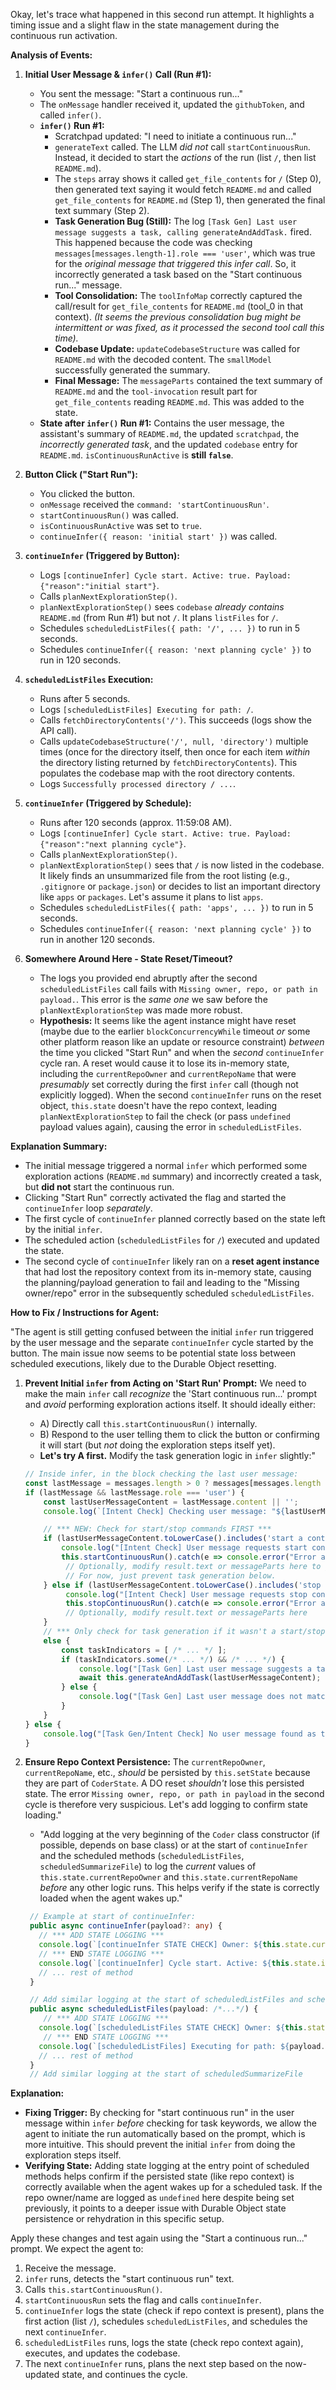 Okay, let's trace what happened in this second run attempt. It highlights a timing issue and a slight flaw in the state management during the continuous run activation.

**Analysis of Events:**

1.  **Initial User Message & `infer()` Call (Run #1):**
    *   You sent the message: "Start a continuous run..."
    *   The `onMessage` handler received it, updated the `githubToken`, and called `infer()`.
    *   **`infer()` Run #1:**
        *   Scratchpad updated: "I need to initiate a continuous run..."
        *   `generateText` called. The LLM *did not* call `startContinuousRun`. Instead, it decided to start the *actions* of the run (list `/`, then list `README.md`).
        *   The `steps` array shows it called `get_file_contents` for `/` (Step 0), then generated text saying it would fetch `README.md` and called `get_file_contents` for `README.md` (Step 1), then generated the final text summary (Step 2).
        *   **Task Generation Bug (Still):** The log `[Task Gen] Last user message suggests a task, calling generateAndAddTask.` fired. This happened because the code was checking `messages[messages.length-1].role === 'user'`, which was true for the *original message that triggered this infer call*. So, it incorrectly generated a task based on the "Start continuous run..." message.
        *   **Tool Consolidation:** The `toolInfoMap` correctly captured the call/result for `get_file_contents` for `README.md` (tool_0 in that context). *(It seems the previous consolidation bug might be intermittent or was fixed, as it processed the second tool call this time).*
        *   **Codebase Update:** `updateCodebaseStructure` was called for `README.md` with the decoded content. The `smallModel` successfully generated the summary.
        *   **Final Message:** The `messageParts` contained the text summary of `README.md` and the `tool-invocation` result part for `get_file_contents` reading `README.md`. This was added to the state.
    *   **State after `infer()` Run #1:** Contains the user message, the assistant's summary of `README.md`, the updated `scratchpad`, the *incorrectly generated task*, and the updated `codebase` entry for `README.md`. `isContinuousRunActive` is **still `false`**.

2.  **Button Click ("Start Run"):**
    *   You clicked the button.
    *   `onMessage` received the `command: 'startContinuousRun'`.
    *   `startContinuousRun()` was called.
    *   `isContinuousRunActive` was set to `true`.
    *   `continueInfer({ reason: 'initial start' })` was called.

3.  **`continueInfer` (Triggered by Button):**
    *   Logs `[continueInfer] Cycle start. Active: true. Payload: {"reason":"initial start"}`.
    *   Calls `planNextExplorationStep()`.
    *   `planNextExplorationStep()` sees `codebase` *already contains* `README.md` (from Run #1) but not `/`. It plans `listFiles` for `/`.
    *   Schedules `scheduledListFiles({ path: '/', ... })` to run in 5 seconds.
    *   Schedules `continueInfer({ reason: 'next planning cycle' })` to run in 120 seconds.

4.  **`scheduledListFiles` Execution:**
    *   Runs after 5 seconds.
    *   Logs `[scheduledListFiles] Executing for path: /`.
    *   Calls `fetchDirectoryContents('/')`. This succeeds (logs show the API call).
    *   Calls `updateCodebaseStructure('/', null, 'directory')` multiple times (once for the directory itself, then once for each item *within* the directory listing returned by `fetchDirectoryContents`). This populates the codebase map with the root directory contents.
    *   Logs `Successfully processed directory / ...`.

5.  **`continueInfer` (Triggered by Schedule):**
    *   Runs after 120 seconds (approx. 11:59:08 AM).
    *   Logs `[continueInfer] Cycle start. Active: true. Payload: {"reason":"next planning cycle"}`.
    *   Calls `planNextExplorationStep()`.
    *   `planNextExplorationStep()` sees that `/` is now listed in the codebase. It likely finds an unsummarized file from the root listing (e.g., `.gitignore` or `package.json`) or decides to list an important directory like `apps` or `packages`. Let's assume it plans to list `apps`.
    *   Schedules `scheduledListFiles({ path: 'apps', ... })` to run in 5 seconds.
    *   Schedules `continueInfer({ reason: 'next planning cycle' })` to run in another 120 seconds.

6.  **Somewhere Around Here - State Reset/Timeout?**
    *   The logs you provided end abruptly after the second `scheduledListFiles` call fails with `Missing owner, repo, or path in payload.`. This error is the *same one* we saw before the `planNextExplorationStep` was made more robust.
    *   **Hypothesis:** It seems like the agent instance might have reset (maybe due to the earlier `blockConcurrencyWhile` timeout *or* some other platform reason like an update or resource constraint) *between* the time you clicked "Start Run" and when the *second* `continueInfer` cycle ran. A reset would cause it to lose its in-memory state, including the `currentRepoOwner` and `currentRepoName` that were *presumably* set correctly during the first `infer` call (though not explicitly logged). When the second `continueInfer` runs on the reset object, `this.state` doesn't have the repo context, leading `planNextExplorationStep` to fail the check (or pass `undefined` payload values again), causing the error in `scheduledListFiles`.

**Explanation Summary:**

*   The initial message triggered a normal `infer` which performed some exploration actions (`README.md` summary) and incorrectly created a task, but **did not** start the continuous run.
*   Clicking "Start Run" correctly activated the flag and started the `continueInfer` loop *separately*.
*   The first cycle of `continueInfer` planned correctly based on the state left by the initial `infer`.
*   The scheduled action (`scheduledListFiles` for `/`) executed and updated the state.
*   The second cycle of `continueInfer` likely ran on a **reset agent instance** that had lost the repository context from its in-memory state, causing the planning/payload generation to fail and leading to the "Missing owner/repo" error in the subsequently scheduled `scheduledListFiles`.

**How to Fix / Instructions for Agent:**

"The agent is still getting confused between the initial `infer` run triggered by the user message and the separate `continueInfer` cycle started by the button. The main issue now seems to be potential state loss between scheduled executions, likely due to the Durable Object resetting.

1.  **Prevent Initial `infer` from Acting on 'Start Run' Prompt:** We need to make the main `infer` call *recognize* the 'Start continuous run...' prompt and *avoid* performing exploration actions itself. It should ideally either:
    *   A) Directly call `this.startContinuousRun()` internally.
    *   B) Respond to the user telling them to click the button or confirming it will start (but *not* doing the exploration steps itself yet).
    *   **Let's try A first.** Modify the task generation logic in `infer` slightly:"

    ```typescript
    // Inside infer, in the block checking the last user message:
    const lastMessage = messages.length > 0 ? messages[messages.length - 1] : null;
    if (lastMessage && lastMessage.role === 'user') {
        const lastUserMessageContent = lastMessage.content || '';
        console.log(`[Intent Check] Checking user message: "${lastUserMessageContent.substring(0, 50)}..."`);

        // *** NEW: Check for start/stop commands FIRST ***
        if (lastUserMessageContent.toLowerCase().includes('start a continuous run')) {
            console.log("[Intent Check] User message requests start continuous run. Calling startContinuousRun().");
            this.startContinuousRun().catch(e => console.error("Error auto-starting continuous run:", e));
             // Optionally, modify result.text or messageParts here to give user feedback
             // For now, just prevent task generation below.
        } else if (lastUserMessageContent.toLowerCase().includes('stop continuous run')) {
             console.log("[Intent Check] User message requests stop continuous run. Calling stopContinuousRun().");
             this.stopContinuousRun().catch(e => console.error("Error auto-stopping continuous run:", e));
             // Optionally, modify result.text or messageParts here
        }
        // *** Only check for task generation if it wasn't a start/stop command ***
        else {
            const taskIndicators = [ /* ... */ ];
            if (taskIndicators.some(/* ... */) && /* ... */) {
                console.log("[Task Gen] Last user message suggests a task, calling generateAndAddTask.");
                await this.generateAndAddTask(lastUserMessageContent);
            } else {
                console.log("[Task Gen] Last user message does not match task criteria.");
            }
        }
    } else {
        console.log("[Task Gen/Intent Check] No user message found as the last message, or last message not from user.");
    }
    ```

2.  **Ensure Repo Context Persistence:** The `currentRepoOwner`, `currentRepoName`, etc., *should* be persisted by `this.setState` because they are part of `CoderState`. A DO reset *shouldn't* lose this persisted state. The error `Missing owner, repo, or path in payload` in the second cycle is therefore very suspicious. Let's add logging to confirm state loading."
    *   "Add logging at the very beginning of the `Coder` class constructor (if possible, depends on base class) or at the start of `continueInfer` and the scheduled methods (`scheduledListFiles`, `scheduledSummarizeFile`) to log the *current* values of `this.state.currentRepoOwner` and `this.state.currentRepoName` *before* any other logic runs. This helps verify if the state is correctly loaded when the agent wakes up."

    ```typescript
     // Example at start of continueInfer:
     public async continueInfer(payload?: any) {
       // *** ADD STATE LOGGING ***
       console.log(`[continueInfer STATE CHECK] Owner: ${this.state.currentRepoOwner}, Repo: ${this.state.currentRepoName}, Active: ${this.state.isContinuousRunActive}`);
       // *** END STATE LOGGING ***
       console.log(`[continueInfer] Cycle start. Active: ${this.state.isContinuousRunActive}. Payload: ${JSON.stringify(payload)}`);
       // ... rest of method
     }

     // Add similar logging at the start of scheduledListFiles and scheduledSummarizeFile
     public async scheduledListFiles(payload: /*...*/) {
        // *** ADD STATE LOGGING ***
       console.log(`[scheduledListFiles STATE CHECK] Owner: ${this.state.currentRepoOwner}, Repo: ${this.state.currentRepoName}`);
        // *** END STATE LOGGING ***
       console.log(`[scheduledListFiles] Executing for path: ${payload.path}`);
       // ... rest of method
     }
     // Add similar logging at the start of scheduledSummarizeFile
    ```

**Explanation:**

*   **Fixing Trigger:** By checking for "start continuous run" in the user message within `infer` *before* checking for task keywords, we allow the agent to initiate the run automatically based on the prompt, which is more intuitive. This should prevent the initial `infer` from doing the exploration steps itself.
*   **Verifying State:** Adding state logging at the entry point of scheduled methods helps confirm if the persisted state (like repo context) is correctly available when the agent wakes up for a scheduled task. If the repo owner/name are logged as `undefined` here despite being set previously, it points to a deeper issue with Durable Object state persistence or rehydration in this specific setup.

Apply these changes and test again using the "Start a continuous run..." prompt. We expect the agent to:
1.  Receive the message.
2.  `infer` runs, detects the "start continuous run" text.
3.  Calls `this.startContinuousRun()`.
4.  `startContinuousRun` sets the flag and calls `continueInfer`.
5.  `continueInfer` logs the state (check if repo context is present), plans the first action (list `/`), schedules `scheduledListFiles`, and schedules the next `continueInfer`.
6.  `scheduledListFiles` runs, logs the state (check repo context again), executes, and updates the codebase.
7.  The next `continueInfer` runs, plans the next step based on the now-updated state, and continues the cycle.
